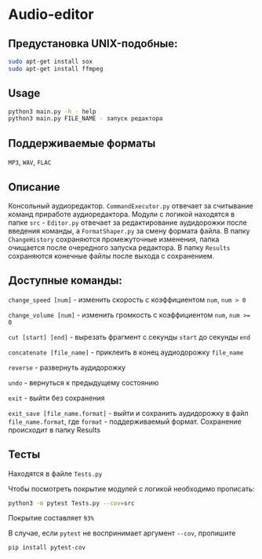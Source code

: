 # Audio-editor
## Предустановка UNIX-подобные:
```sh
sudo apt-get install sox
sudo apt-get install ffmpeg
```

## Usage
```sh
python3 main.py -h - help
python3 main.py FILE_NAME - запуск редактора
```

## Поддерживаемые форматы
`MP3`, `WAV`, `FLAC`

## Описание
Консольный аудиоредактор. 
`CommandExecutor.py` отвечает за считывание команд приработе аудиоредактора.
Модули с логикой находятся в папке `src` -
`Editor.py` отвечает за редактирование аудидорожки после введения команды, а
`FormatShaper.py` за смену формата файла. 
В папку `ChangeHistory` сохраняются промежуточные изменения, папка очищается после очередного
запуска редактора. В папку `Results` сохраняются конечные файлы 
после выхода с сохранением.

## Доступные команды:
`change_speed [num]` - изменить скорость с коэффициентом `num`, `num > 0`

`change_volume [num]` - изменить громкость с коэффициентом `num`, `num >= 0`

`cut [start] [end]` - вырезать фрагмент с секунды `start` до секунды `end`

`concatenate [file_name]` - приклеить в конец аудиодорожку `file_name`

`reverse` - развернуть аудидорожку

`undo` - вернуться к предыдущему состоянию

`exit` - выйти без сохранения

`exit_save [file_name.format]` - выйти и сохранить аудидорожку в файл `file_name.format`,
 где `format` - поддерживаемый формат. Сохранение происходит в папку Results
 
 ## Тесты
 Находятся в файле `Tests.py`
 
 Чтобы посмотреть покрытие модулей с логикой необходимо прописать:
```sh
python3 -m pytest Tests.py --cov=src
```
Покрытие составляет `93%`

В случае, если `pytest` не воспринимает аргумент `--cov`, пропишите
 ```sh
pip install pytest-cov
```